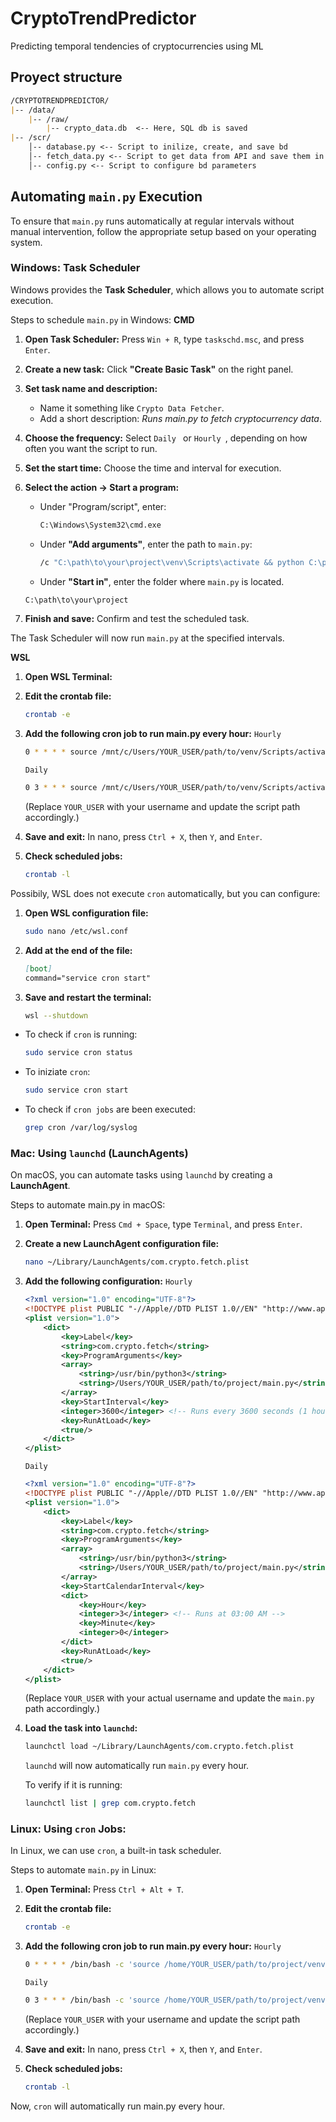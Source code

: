 # **CryptoTrendPredictor**
Predicting temporal tendencies of cryptocurrencies using ML

## **Proyect structure**
``` markdown
/CRYPTOTRENDPREDICTOR/
|-- /data/
    |-- /raw/
        |-- crypto_data.db  <-- Here, SQL db is saved 
|-- /scr/
    │-- database.py <-- Script to inilize, create, and save bd
    │-- fetch_data.py <-- Script to get data from API and save them in the bd
    │-- config.py <-- Script to configure bd parameters
```


## **Automating ```main.py``` Execution**
To ensure that ```main.py``` runs automatically at regular intervals without manual intervention, follow the appropriate setup based on your operating system.

### **Windows: Task Scheduler**
Windows provides the **Task Scheduler**, which allows you to automate script execution.

Steps to schedule ```main.py``` in Windows:
**CMD**
1. **Open Task Scheduler:**
    Press ```Win + R```, type ```taskschd.msc```, and press ```Enter```.

2. **Create a new task:**
    Click **"Create Basic Task"** on the right panel.

3. **Set task name and description:**
    - Name it something like ```Crypto Data Fetcher```.
    - Add a short description: *Runs main.py to fetch cryptocurrency data*.

4. **Choose the frequency:**
    Select  ```Daily ``` or  ```Hourly ```, depending on how often you want the script to run.

5. **Set the start time:**
    Choose the time and interval for execution.

6. **Select the action → Start a program:**
    - Under "Program/script", enter:

        ```sh
        C:\Windows\System32\cmd.exe
        ```
    - Under **"Add arguments"**, enter the path to ```main.py```:
        ```sh
        /c "C:\path\to\your\project\venv\Scripts\activate && python C:\path\to\your\project\main.py"
        ```
    - Under **"Start in"**, enter the folder where ```main.py``` is located.
    ```sh
    C:\path\to\your\project
    ```

7. **Finish and save:**
    Confirm and test the scheduled task.

The Task Scheduler will now run ```main.py``` at the specified intervals.

**WSL**
1. **Open WSL Terminal:**

2. **Edit the crontab file:**
    ```sh
    crontab -e
    ```

3. **Add the following cron job to run main.py every hour:**
    ```Hourly```
    ```sh
    0 * * * * source /mnt/c/Users/YOUR_USER/path/to/venv/Scripts/activate && python /mnt/c/Users/YOUR_USER/path/to/main.py
    ```

    ```Daily``` <!-- Runs at 03:00 AM -->
    ```sh
    0 3 * * * source /mnt/c/Users/YOUR_USER/path/to/venv/Scripts/activate && python /mnt/c/Users/YOUR_USER/path/to/main.py
    ```
    (Replace ```YOUR_USER``` with your username and update the script path accordingly.)

4. **Save and exit:**
    In nano, press ```Ctrl + X```, then ```Y```, and ```Enter```.

5. **Check scheduled jobs:**
    ```sh
    crontab -l
    ```

Possibily, WSL does not execute ```cron``` automatically, but you can configure:
1. **Open WSL configuration file:**
    ```sh
    sudo nano /etc/wsl.conf
    ```

2. **Add at the end of the file:**
    ```markdown
    [boot]
    command="service cron start"
    ```

3. **Save and restart the terminal:**
    ```sh
    wsl --shutdown
    ```

- To check if ```cron``` is running:
    ```sh
    sudo service cron status
    ```

- To iniziate ```cron```:
    ```sh
    sudo service cron start
    ```

- To check if ```cron jobs``` are been executed:
    ```sh
    grep cron /var/log/syslog
    ```



### **Mac: Using ```launchd``` (LaunchAgents)**
On macOS, you can automate tasks using ```launchd``` by creating a **LaunchAgent**.

Steps to automate main.py in macOS:
1. **Open Terminal:**
    Press ```Cmd + Space```, type ```Terminal```, and press ```Enter```.

2. **Create a new LaunchAgent configuration file:**
    ```sh
    nano ~/Library/LaunchAgents/com.crypto.fetch.plist
    ```

3. **Add the following configuration:**
    ```Hourly ```
    ```xml
    <?xml version="1.0" encoding="UTF-8"?>
    <!DOCTYPE plist PUBLIC "-//Apple//DTD PLIST 1.0//EN" "http://www.apple.com/DTDs/PropertyList-1.0.dtd">
    <plist version="1.0">
        <dict>
            <key>Label</key>
            <string>com.crypto.fetch</string>
            <key>ProgramArguments</key>
            <array>
                <string>/usr/bin/python3</string>
                <string>/Users/YOUR_USER/path/to/project/main.py</string>
            </array>
            <key>StartInterval</key>
            <integer>3600</integer> <!-- Runs every 3600 seconds (1 hour) -->
            <key>RunAtLoad</key>
            <true/>
        </dict>
    </plist>
    ```

    ```Daily ```
    ```xml
    <?xml version="1.0" encoding="UTF-8"?>
    <!DOCTYPE plist PUBLIC "-//Apple//DTD PLIST 1.0//EN" "http://www.apple.com/DTDs/PropertyList-1.0.dtd">
    <plist version="1.0">
        <dict>
            <key>Label</key>
            <string>com.crypto.fetch</string>
            <key>ProgramArguments</key>
            <array>
                <string>/usr/bin/python3</string>
                <string>/Users/YOUR_USER/path/to/project/main.py</string>
            </array>
            <key>StartCalendarInterval</key>
            <dict>
                <key>Hour</key>
                <integer>3</integer> <!-- Runs at 03:00 AM -->
                <key>Minute</key>
                <integer>0</integer>
            </dict>
            <key>RunAtLoad</key>
            <true/>
        </dict>
    </plist>
    ```

    (Replace ```YOUR_USER``` with your actual username and update the ```main.py``` path accordingly.)

4. **Load the task into ```launchd```:**
    ```sh
    launchctl load ~/Library/LaunchAgents/com.crypto.fetch.plist
    ```
    ```launchd``` will now automatically run ```main.py``` every hour.

    To verify if it is running:
    ```sh
    launchctl list | grep com.crypto.fetch
    ```



### **Linux: Using ```cron``` Jobs:**
In Linux, we can use ```cron```, a built-in task scheduler.

Steps to automate ```main.py``` in Linux:
1. **Open Terminal:**
    Press ```Ctrl + Alt + T```.

2. **Edit the crontab file:**
    ```sh
    crontab -e
    ```

3. **Add the following cron job to run main.py every hour:**
    ```Hourly```
    ```sh
    0 * * * * /bin/bash -c 'source /home/YOUR_USER/path/to/project/venv/bin/activate && python /home/YOUR_USER/path/to/project/main.py'
    ```

    ```Daily``` <!-- Runs at 03:00 AM -->
    ```sh
    0 3 * * * /bin/bash -c 'source /home/YOUR_USER/path/to/project/venv/bin/activate && python /home/YOUR_USER/path/to/project/main.py'
    ```
    (Replace ```YOUR_USER``` with your username and update the script path accordingly.)

4. **Save and exit:**
    In nano, press ```Ctrl + X```, then ```Y```, and ```Enter```.

5. **Check scheduled jobs:**
    ```sh
    crontab -l
    ```

Now, ```cron``` will automatically run main.py every hour.




